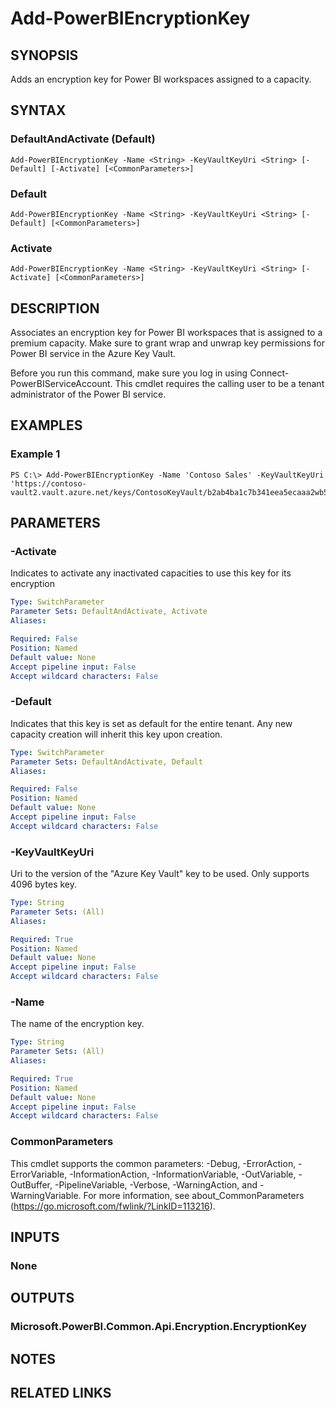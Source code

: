 ﻿---
external help file: Microsoft.PowerBI.Commands.Admin.dll-Help.xml
Module Name: MicrosoftPowerBIMgmt.Admin
online version:
schema: 2.0.0
---

# Add-PowerBIEncryptionKey

## SYNOPSIS
Adds an encryption key for Power BI workspaces assigned to a capacity.

## SYNTAX

### DefaultAndActivate (Default)
```
Add-PowerBIEncryptionKey -Name <String> -KeyVaultKeyUri <String> [-Default] [-Activate] [<CommonParameters>]
```

### Default
```
Add-PowerBIEncryptionKey -Name <String> -KeyVaultKeyUri <String> [-Default] [<CommonParameters>]
```

### Activate
```
Add-PowerBIEncryptionKey -Name <String> -KeyVaultKeyUri <String> [-Activate] [<CommonParameters>]
```

## DESCRIPTION
Associates an encryption key for Power BI workspaces that is assigned to a premium capacity.
Make sure to grant wrap and unwrap key permissions for Power BI service in the Azure Key Vault.

Before you run this command, make sure you log in using Connect-PowerBIServiceAccount.
This cmdlet requires the calling user to be a tenant administrator of the Power BI service.

## EXAMPLES

### Example 1
```
PS C:\> Add-PowerBIEncryptionKey -Name 'Contoso Sales' -KeyVaultKeyUri 'https://contoso-vault2.vault.azure.net/keys/ContosoKeyVault/b2ab4ba1c7b341eea5ecaaa2wb54c4d2'
```

## PARAMETERS

### -Activate
Indicates to activate any inactivated capacities to use this key for its encryption

```yaml
Type: SwitchParameter
Parameter Sets: DefaultAndActivate, Activate
Aliases:

Required: False
Position: Named
Default value: None
Accept pipeline input: False
Accept wildcard characters: False
```

### -Default
Indicates that this key is set as default for the entire tenant.
Any new capacity creation will inherit this key upon creation.

```yaml
Type: SwitchParameter
Parameter Sets: DefaultAndActivate, Default
Aliases:

Required: False
Position: Named
Default value: None
Accept pipeline input: False
Accept wildcard characters: False
```

### -KeyVaultKeyUri
Uri to the version of the "Azure Key Vault" key to be used. Only supports 4096 bytes key.

```yaml
Type: String
Parameter Sets: (All)
Aliases:

Required: True
Position: Named
Default value: None
Accept pipeline input: False
Accept wildcard characters: False
```

### -Name
The name of the encryption key.

```yaml
Type: String
Parameter Sets: (All)
Aliases:

Required: True
Position: Named
Default value: None
Accept pipeline input: False
Accept wildcard characters: False
```

### CommonParameters
This cmdlet supports the common parameters: -Debug, -ErrorAction, -ErrorVariable, -InformationAction, -InformationVariable, -OutVariable, -OutBuffer, -PipelineVariable, -Verbose, -WarningAction, and -WarningVariable. For more information, see about_CommonParameters (https://go.microsoft.com/fwlink/?LinkID=113216).

## INPUTS

### None

## OUTPUTS

### Microsoft.PowerBI.Common.Api.Encryption.EncryptionKey

## NOTES

## RELATED LINKS

